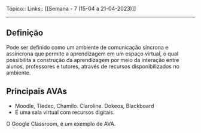 Tópico::
Links:: [[Semana - 7 (15-04 a 21-04-2023)]]

---
## Definição

Pode ser definido como um ambiente de comunicação síncrona e assíncrona que permite a aprendizagem em um espaço virtual, o qual possibilita a construção da aprendizagem por meio da interação entre alunos, professores e tutores, através de recursos disponibilizados no ambiente.

## Principais AVAs

- Moodle, Tledec, Chamilo. Claroline. Dokeos, Blackboard
- É uma sala virtual com recursos digitais.

O Google Classroom, é um exemplo de AVA.



